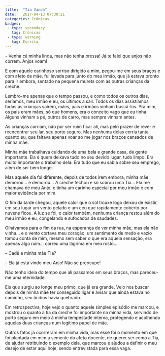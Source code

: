 ```yaml
---
title:  "Tia Vanda"
date:   2017-04-13 07:30:21
categories: Crônicas
badges:
 - type: secondary
   tag: Crônicas
 - type: warning
   tag: Escrita
---
```



– Venha cá minha linda, mas não tenha pressa! Já te falei que anjos não correm. Anjos voam!

<!--more-->

E com aquele carinhoso sorriso dirigido a mim, pegou-me em seus braços e com afeto de mãe, fui levada para junto do meu irmão, que já estava pronto para ir embora, sentado na pequena mureta com as outras crianças da creche.

Lembro-me apenas que o tempo passou, e como todos os outros dias, seríamos, meu irmão e eu, os últimos a sair. Todos os dias assistíamos todas as crianças saírem, mães, pais e irmãos vinham buscá-los. Pra mim, os pais eram mães,  só que homens, era o conceito vago que eu tinha. Alguns vinham a pé, outros de carro, mas sempre vinham antes.

As crianças corriam, não por ser ruim ficar ali, mas pelo prazer de rever e reencontrar seu lar, seu porto seguro. Mas nenhuma delas corria tanta quanto eu, que faltava apenas voar ao me jogar nos braços cansados de minha mãe.

Minha mãe trabalhava cuidando de uma bela e grande casa, de gente importante. Ela é quem deixava tudo no seu devido lugar, tudo limpo. Era muito importante o trabalho dela. Era tudo que eu sabia sobre seu emprego, além  de ser bem longe.

Mas aquele dia foi diferente, depois de todos irem embora, minha mãe demorou… e demorou… A creche fechou e só sobrou uma Tia… Ela me chamava de meu Anjo, e tinha um carinho especial por meu irmão e com maior evidência por mim.

O fim da tarde chegou, aquele calor que o sol trouxe logo deixou de existir, em seu lugar um vento gelado e um céu que rapidamente coberto por nuvens ficou. A luz se foi, o calor também, nenhuma criança restou além do meu irmão e eu, congelando e sufocados de saudades.

Olhávamos para o fim da rua, na esperança de ver minha mãe, mas ela não vinha… e o vento cortava meu coração,  um sentimento de medo e vazio tomou conta de mim, mesmo sem saber o que era aquela sensação,  era apenas algo ruim… correu uma lágrima em meu rosto…

– Cadê a minha mãe Tia?

– Ela já está vindo meu Anjo! Não se preocupe!

Não tenho ideia do tempo que ali passamos em seus braços, mas pareceu-me uma eternidade.

Eis que surgiu ao longe meu primo, que já era grande. Veio nos buscar depois de minha mãe ter conseguido ligar e avisar que ainda estava no caminho, seu ônibus havia quebrado.

Em retrospectiva, hoje vejo o quanto aquele simples episódio me marcou, e mostrou o quanto a tia da creche foi importante na minha vida, servindo de porto seguro em meio à minha tempestade interna, protegendo e acolhendo aquelas duas crianças num legítimo papel de mãe.

Outros fatos já ocorreram em minha vida, mas esse foi o momento em que foi plantada em mim a semente do afeto docente, de querer ser como a Tia, de ajudar retribuindo o exemplo dela, que marcou e ajudou a definir o meu desejo de estar aqui hoje, sendo entrevistada para essa vaga.
